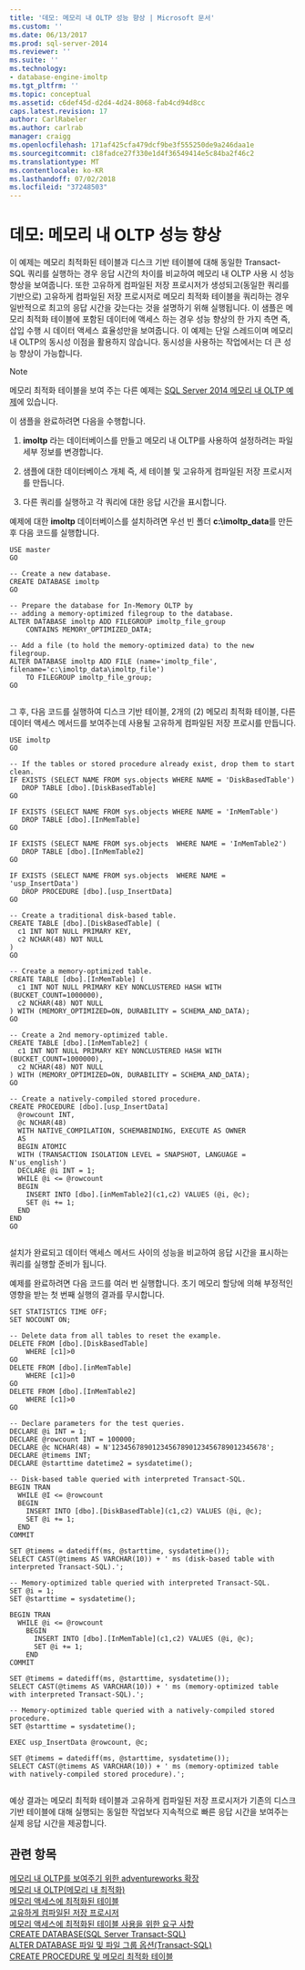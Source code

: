 ```yaml
---
title: '데모: 메모리 내 OLTP 성능 향상 | Microsoft 문서'
ms.custom: ''
ms.date: 06/13/2017
ms.prod: sql-server-2014
ms.reviewer: ''
ms.suite: ''
ms.technology:
- database-engine-imoltp
ms.tgt_pltfrm: ''
ms.topic: conceptual
ms.assetid: c6def45d-d2d4-4d24-8068-fab4cd94d8cc
caps.latest.revision: 17
author: CarlRabeler
ms.author: carlrab
manager: craigg
ms.openlocfilehash: 171af425cfa479dcf9be3f555250de9a246daa1e
ms.sourcegitcommit: c18fadce27f330e1d4f36549414e5c84ba2f46c2
ms.translationtype: MT
ms.contentlocale: ko-KR
ms.lasthandoff: 07/02/2018
ms.locfileid: "37248503"
---
```

# <a name="demonstration-performance-improvement-of-in-memory-oltp"></a>데모: 메모리 내 OLTP 성능 향상
  이 예제는 메모리 최적화된 테이블과 디스크 기반 테이블에 대해 동일한 Transact-SQL 쿼리를 실행하는 경우 응답 시간의 차이를 비교하여 메모리 내 OLTP 사용 시 성능 향상을 보여줍니다. 또한 고유하게 컴파일된 저장 프로시저가 생성되고(동일한 쿼리를 기반으로) 고유하게 컴파일된 저장 프로시저로 메모리 최적화 테이블을 쿼리하는 경우 일반적으로 최고의 응답 시간을 갖는다는 것을 설명하기 위해 실행됩니다. 이 샘플은 메모리 최적화 테이블에 포함된 데이터에 액세스 하는 경우 성능 향상의 한 가지 측면 즉, 삽입 수행 시 데이터 액세스 효율성만을 보여줍니다. 이 예제는 단일 스레드이며 메모리 내 OLTP의 동시성 이점을 활용하지 않습니다. 동시성을 사용하는 작업에서는 더 큰 성능 향상이 가능합니다.  
  
> [!NOTE]  
>  메모리 최적화 테이블을 보여 주는 다른 예제는 [SQL Server 2014 메모리 내 OLTP 예제](https://msftdbprodsamples.codeplex.com/releases/view/114491)에 있습니다.  
  
 이 샘플을 완료하려면 다음을 수행합니다.  
  
1.  **imoltp** 라는 데이터베이스를 만들고 메모리 내 OLTP를 사용하여 설정하려는 파일 세부 정보를 변경합니다.  
  
2.  샘플에 대한 데이터베이스 개체 즉, 세 테이블 및 고유하게 컴파일된 저장 프로시저를 만듭니다.  
  
3.  다른 쿼리를 실행하고 각 쿼리에 대한 응답 시간을 표시합니다.  
  
 예제에 대한 **imoltp** 데이터베이스를 설치하려면 우선 빈 폴더 **c:\imoltp_data**를 만든 후 다음 코드를 실행합니다.  
  
```tsql  
USE master  
GO  
  
-- Create a new database.  
CREATE DATABASE imoltp  
GO  
  
-- Prepare the database for In-Memory OLTP by  
-- adding a memory-optimized filegroup to the database.  
ALTER DATABASE imoltp ADD FILEGROUP imoltp_file_group  
    CONTAINS MEMORY_OPTIMIZED_DATA;  
  
-- Add a file (to hold the memory-optimized data) to the new filegroup.  
ALTER DATABASE imoltp ADD FILE (name='imoltp_file', filename='c:\imoltp_data\imoltp_file')  
    TO FILEGROUP imoltp_file_group;  
GO  
  
```  
  
 그 후, 다음 코드를 실행하여 디스크 기반 테이블, 2개의 (2) 메모리 최적화 테이블, 다른 데이터 액세스 메서드를 보여주는데 사용될 고유하게 컴파일된 저장 프로시를 만듭니다.  
  
```tsql  
USE imoltp  
GO  
  
-- If the tables or stored procedure already exist, drop them to start clean.  
IF EXISTS (SELECT NAME FROM sys.objects WHERE NAME = 'DiskBasedTable')  
   DROP TABLE [dbo].[DiskBasedTable]  
GO  
  
IF EXISTS (SELECT NAME FROM sys.objects WHERE NAME = 'InMemTable')  
   DROP TABLE [dbo].[InMemTable]  
GO  
  
IF EXISTS (SELECT NAME FROM sys.objects  WHERE NAME = 'InMemTable2')  
   DROP TABLE [dbo].[InMemTable2]  
GO  
  
IF EXISTS (SELECT NAME FROM sys.objects  WHERE NAME = 'usp_InsertData')  
   DROP PROCEDURE [dbo].[usp_InsertData]  
GO  
  
-- Create a traditional disk-based table.  
CREATE TABLE [dbo].[DiskBasedTable] (  
  c1 INT NOT NULL PRIMARY KEY,  
  c2 NCHAR(48) NOT NULL  
)  
GO  
  
-- Create a memory-optimized table.  
CREATE TABLE [dbo].[InMemTable] (  
  c1 INT NOT NULL PRIMARY KEY NONCLUSTERED HASH WITH (BUCKET_COUNT=1000000),  
  c2 NCHAR(48) NOT NULL  
) WITH (MEMORY_OPTIMIZED=ON, DURABILITY = SCHEMA_AND_DATA);  
GO  
  
-- Create a 2nd memory-optimized table.  
CREATE TABLE [dbo].[InMemTable2] (  
  c1 INT NOT NULL PRIMARY KEY NONCLUSTERED HASH WITH (BUCKET_COUNT=1000000),  
  c2 NCHAR(48) NOT NULL  
) WITH (MEMORY_OPTIMIZED=ON, DURABILITY = SCHEMA_AND_DATA);  
GO  
  
-- Create a natively-compiled stored procedure.  
CREATE PROCEDURE [dbo].[usp_InsertData]   
  @rowcount INT,  
  @c NCHAR(48)  
  WITH NATIVE_COMPILATION, SCHEMABINDING, EXECUTE AS OWNER  
  AS   
  BEGIN ATOMIC   
  WITH (TRANSACTION ISOLATION LEVEL = SNAPSHOT, LANGUAGE = N'us_english')  
  DECLARE @i INT = 1;  
  WHILE @i <= @rowcount  
  BEGIN  
    INSERT INTO [dbo].[inMemTable2](c1,c2) VALUES (@i, @c);  
    SET @i += 1;  
  END  
END  
GO  
  
```  
  
 설치가 완료되고 데이터 액세스 메서드 사이의 성능을 비교하여 응답 시간을 표시하는 쿼리를 실행할 준비가 됩니다.  
  
 예제를 완료하려면 다음 코드를 여러 번 실행합니다. 초기 메모리 할당에 의해 부정적인 영향을 받는 첫 번째 실행의 결과를 무시합니다.  
  
```tsql  
SET STATISTICS TIME OFF;  
SET NOCOUNT ON;  
  
-- Delete data from all tables to reset the example.  
DELETE FROM [dbo].[DiskBasedTable]   
    WHERE [c1]>0  
GO  
DELETE FROM [dbo].[inMemTable]   
    WHERE [c1]>0  
GO  
DELETE FROM [dbo].[InMemTable2]   
    WHERE [c1]>0  
GO  
  
-- Declare parameters for the test queries.  
DECLARE @i INT = 1;  
DECLARE @rowcount INT = 100000;  
DECLARE @c NCHAR(48) = N'12345678901234567890123456789012345678';  
DECLARE @timems INT;  
DECLARE @starttime datetime2 = sysdatetime();  
  
-- Disk-based table queried with interpreted Transact-SQL.  
BEGIN TRAN  
  WHILE @I <= @rowcount  
  BEGIN  
    INSERT INTO [dbo].[DiskBasedTable](c1,c2) VALUES (@i, @c);  
    SET @i += 1;  
  END  
COMMIT  
  
SET @timems = datediff(ms, @starttime, sysdatetime());  
SELECT CAST(@timems AS VARCHAR(10)) + ' ms (disk-based table with interpreted Transact-SQL).';  
  
-- Memory-optimized table queried with interpreted Transact-SQL.  
SET @i = 1;  
SET @starttime = sysdatetime();  
  
BEGIN TRAN  
  WHILE @i <= @rowcount  
    BEGIN  
      INSERT INTO [dbo].[InMemTable](c1,c2) VALUES (@i, @c);  
      SET @i += 1;  
    END  
COMMIT  
  
SET @timems = datediff(ms, @starttime, sysdatetime());  
SELECT CAST(@timems AS VARCHAR(10)) + ' ms (memory-optimized table with interpreted Transact-SQL).';  
  
-- Memory-optimized table queried with a natively-compiled stored procedure.  
SET @starttime = sysdatetime();  
  
EXEC usp_InsertData @rowcount, @c;  
  
SET @timems = datediff(ms, @starttime, sysdatetime());  
SELECT CAST(@timems AS VARCHAR(10)) + ' ms (memory-optimized table with natively-compiled stored procedure).';  
  
```  
  
 예상 결과는 메모리 최적화 테이블과 고유하게 컴파일된 저장 프로시저가 기존의 디스크 기반 테이블에 대해 실행되는 동일한 작업보다 지속적으로 빠른 응답 시간을 보여주는 실제 응답 시간을 제공합니다.  
  
## <a name="see-also"></a>관련 항목  
 [메모리 내 OLTP를 보여주기 위한 adventureworks 확장](../../database-engine/extensions-to-adventureworks-to-demonstrate-in-memory-oltp.md)   
 [메모리 내 OLTP&#40;메모리 내 최적화&#41;](in-memory-oltp-in-memory-optimization.md)   
 [메모리 액세스에 최적화된 테이블](memory-optimized-tables.md)   
 [고유하게 컴파일된 저장 프로시저](natively-compiled-stored-procedures.md)   
 [메모리 액세스에 최적화된 테이블 사용을 위한 요구 사항](requirements-for-using-memory-optimized-tables.md)   
 [CREATE DATABASE&#40;SQL Server Transact-SQL&#41;](/sql/t-sql/statements/create-database-sql-server-transact-sql)   
 [ALTER DATABASE 파일 및 파일 그룹 옵션&#40;Transact-SQL&#41;](/sql/t-sql/statements/alter-database-transact-sql-file-and-filegroup-options)   
 [CREATE PROCEDURE 및 메모리 최적화 테이블](/sql/t-sql/statements/create-procedure-transact-sql)  
  
  
